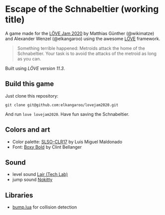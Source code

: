 # Escape of the Schnabeltier (working title)

A game made for the [LÖVE Jam 2020](https://itch.io/jam/love2d-jam-2020) by Matthias Günther (@wikimatze) and Alexander Wenzel (@elkangaroo) using the awesome [LÖVE](https://love2d.org/) framework.

> Something terrible happened: Metroids attack the home of the Schnabeltier.
Your task is to avoid the attacks of the metroid as long as you can.

Built using *LÖVE version 11.3*.


## Build this game

Just clone this repository:

    git clone git@github.com:elkangaroo/lovejam2020.git

And run `love lovejam2020`. Have fun saving the Schnabeltier.


## Colors and art

- Color palette: [SLSO-CLR17](https://lospec.com/palette-list/slso-clr17) by Luis Miguel Maldonado
- Font: [Boxy Bold](https://opengameart.org/content/boxy-bold-truetype-font) by Clint Bellanger


## Sound

- level sound [Lair (Tech Lab)](https://twitter.com/BeepboxM/status/1231427273057685506 "Lair (Tech Lab)")
- jump sound [Nokitty](https://freesound.org/people/jeckkech/sounds/391670/ "Nokitty")

## Libraries

- [bump.lua](https://github.com/kikito/bump.lua) for collision detection
